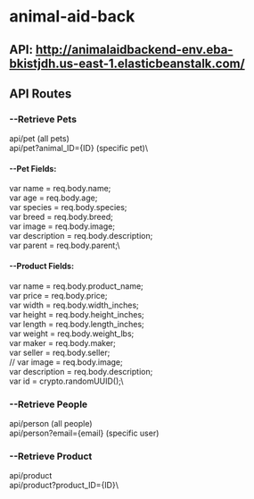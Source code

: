 # animal-aid-back
## API: http://animalaidbackend-env.eba-bkistjdh.us-east-1.elasticbeanstalk.com/

## API Routes
### --Retrieve Pets
api/pet (all pets)\
api/pet?animal_ID={ID} (specific pet)\


#### --Pet Fields:
var name = req.body.name;\
var age = req.body.age;\
var species = req.body.species;\
var breed = req.body.breed;\
var image = req.body.image;\
var description = req.body.description;\
var parent = req.body.parent;\

#### --Product Fields:
var name = req.body.product_name;\
var price = req.body.price;\
var width = req.body.width_inches;\
var height = req.body.height_inches;\
var length = req.body.length_inches;\
var weight = req.body.weight_lbs;\
var maker = req.body.maker;\
var seller = req.body.seller;\
// var image = req.body.image;\
var description = req.body.description;\
var id = crypto.randomUUID();\

### --Retrieve People
api/person (all people)\
api/person?email={email} (specific user)

### --Retrieve Product
api/product\
api/product?product_ID={ID}\
